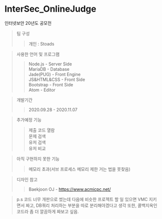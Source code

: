 # InterSec_OnlineJudge
인터넷보안 20년도 공모전
> 팀 구성
>> 개인 : Stoads


> 사용한 언어 및 프로그램  
>> Node.js - Server Side  
>> MariaDB - Database  
>> Jade(PUG) - Front Engine  
>> JS&HTML&CSS - Front Side  
>> Bootstrap - Front Side  
>> Atom - Editor  


> 개발기간  
>> 2020.09.28 - 2020.11.07


> 추가예정 기능
>> 제출 코드 열람  
>> 문제 검색  
>> 유저 검색  
>> 유저 비교


> 아직 구현하지 못한 기능
>> 메모리 초과(서브 프로세스 메모리 제한 거는 법을 못찾음)


> 디자인 참고
>> Baekjoon OJ - https://www.acmicpc.net/


> p.s 코드 너무 개판으로 썼는데 다음에 비슷한 프로젝트 할 일 있으면 VMC 지키면서 짜고, DB쿼리 처리하는 부분을 따로 분리해야겠다고 생각 또한, 콜백지옥인 코드라 좀 더 깔끔하게 짜보고 싶음.

